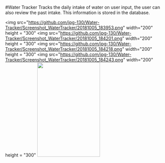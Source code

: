 #Water Tracker
Tracks the daily intake of water on user input, the user can also review the past intake. This information is stored in the database.

<img src="https://github.com/jpg-130/Water-Tracker/Screenshot_WaterTracker/20181005_183953.png" width="200" height = "300"
<img src="https://github.com/jpg-130/Water-Tracker/Screenshot_WaterTracker/20181005_184201.png" width="200" height = "300"
<img src="https://github.com/jpg-130/Water-Tracker/Screenshot_WaterTracker/20181005_184218.png" width="200" height = "300"
<img src="https://github.com/jpg-130/Water-Tracker/Screenshot_WaterTracker/20181005_184243.png" width="200" height = "300"
<img src="https://github.com/jpg-130/Water-Tracker/Screenshot_WaterTracker/20181005_184302.png" width="200" height = "300">